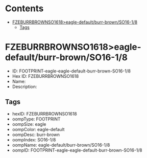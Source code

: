



Contents
========

* [FZEBURRBROWNSO1618>eagle-default/burr-brown/SO16-1/8](#fzeburrbrownso1618eagle-defaultburr-brownso16-18)
	* [Tags](#tags)

# FZEBURRBROWNSO1618>eagle-default/burr-brown/SO16-1/8

- ID: FOOTPRINT-eagle-eagle-default-burr-brown-SO16-1/8
- Hex ID: FZEBURRBROWNSO1618
- Name: 
- Description: 

## Tags

- hexID: FZEBURRBROWNSO1618
- oompType: FOOTPRINT
- oompSize: eagle
- oompColor: eagle-default
- oompDesc: burr-brown
- oompIndex: SO16-1/8
- oompName: eagle-default/burr-brown/SO16-1/8
- oompID: FOOTPRINT-eagle-eagle-default-burr-brown-SO16-1/8
